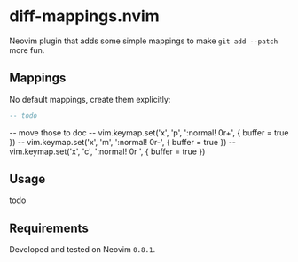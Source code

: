 # diff-mappings.nvim
Neovim plugin that adds some simple mappings to make `git add --patch` more fun.

## Mappings
No default mappings, create them explicitly:
```lua
-- todo
```
-- move those to doc
-- vim.keymap.set('x', '<LocalLeader>p', ':normal! 0r+<CR>', { buffer = true })
-- vim.keymap.set('x', '<LocalLeader>m', ':normal! 0r-<CR>', { buffer = true })
-- vim.keymap.set('x', '<LocalLeader>c', ':normal! 0r <CR>', { buffer = true })



## Usage
todo

## Requirements
Developed and tested on Neovim `0.8.1`.
